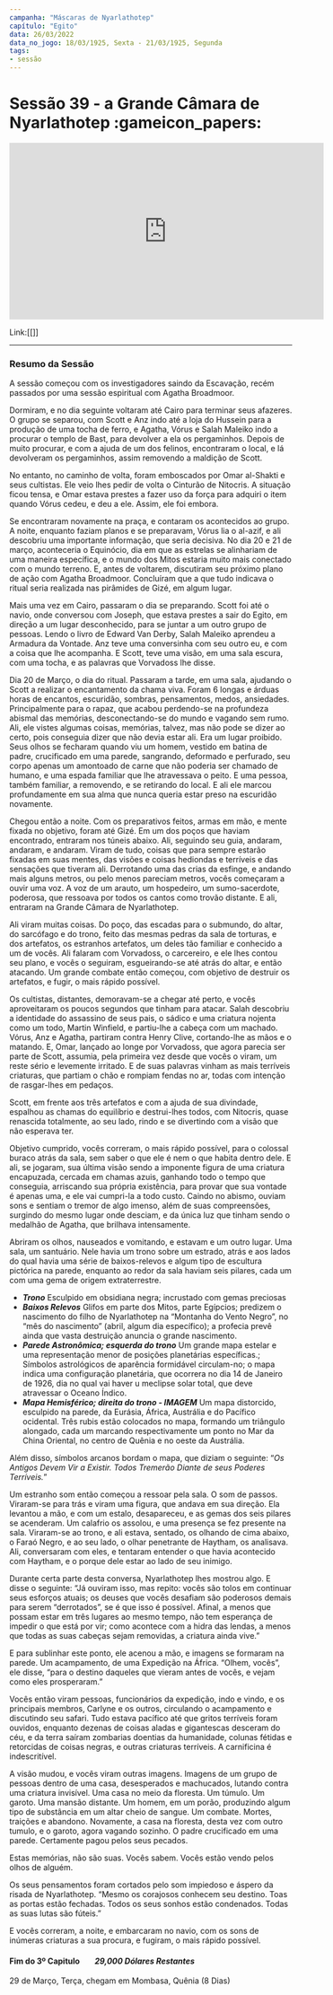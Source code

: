 ```yaml
---
campanha: "Máscaras de Nyarlathotep"
capítulo: "Egito"
data: 26/03/2022
data_no_jogo: 18/03/1925, Sexta - 21/03/1925, Segunda
tags: 
- sessão
---
```

# Sessão 39 - a Grande Câmara de Nyarlathotep  :gameicon_papers:

<div align="center"><iframe width="560" height="315" src="https://www.youtube.com/embed/LYf6GT_SseM" title="YouTube video player" frameborder="0" allow="accelerometer; autoplay; clipboard-write; encrypted-media; gyroscope; picture-in-picture" allowfullscreen></iframe></div>

Link:[[]]

---
### Resumo da Sessão
A sessão começou com os investigadores saindo da Escavação, recém passados por uma sessão espiritual com Agatha Broadmoor.

Dormiram, e no dia seguinte voltaram até Cairo para terminar seus afazeres. O grupo se separou, com Scott e Anz indo até a loja do Hussein para a produção de uma tocha de ferro, e Agatha, Vórus e Salah Maleiko indo a procurar o templo de Bast, para devolver a ela os pergaminhos. Depois de muito procurar, e com a ajuda de um dos felinos, encontraram o local, e lá devolveram os pergaminhos, assim removendo a maldição de Scott.

No entanto, no caminho de volta, foram emboscados por Omar al-Shakti e seus cultistas. Ele veio lhes pedir de volta o Cinturão de Nitocris. A situação ficou tensa, e Omar estava prestes a fazer uso da força para adquiri o item quando Vórus cedeu, e deu a ele. Assim, ele foi embora.

Se encontraram novamente na praça, e contaram os acontecidos ao grupo. A noite, enquanto faziam planos e se preparavam, Vórus lia o al-azif, e ali descobriu uma importante informação, que seria decisiva. No dia 20 e 21 de março, aconteceria o Equinócio, dia em que as estrelas se alinhariam de uma maneira específica, e o mundo dos Mitos estaria muito mais conectado com o mundo terreno. E, antes de voltarem, discutiram seu próximo plano de ação com Agatha Broadmoor. Concluíram que a que tudo indicava o ritual seria realizada nas pirâmides de Gizé, em algum lugar.

Mais uma vez em Cairo, passaram o dia se preparando. Scott foi até o navio, onde conversou com Joseph, que estava prestes a sair do Egito, em direção a um lugar desconhecido, para se juntar a um outro grupo de pessoas. Lendo o livro de Edward Van Derby, Salah Maleiko aprendeu a Armadura da Vontade. Anz teve uma conversinha com seu outro eu, e com a coisa que lhe acompanha. E Scott, teve uma visão, em uma sala escura, com uma tocha, e as palavras que Vorvadoss lhe disse.

Dia 20 de Março, o dia do ritual. Passaram a tarde, em uma sala, ajudando o Scott a realizar o encantamento da chama viva. Foram 6 longas e árduas horas de encantos, escuridão, sombras, pensamentos, medos, ansiedades. Principalmente para o rapaz, que acabou perdendo-se na profundeza abismal das memórias, desconectando-se do mundo e vagando sem rumo. Ali, ele vistes algumas coisas, memórias, talvez, mas não pode se dizer ao certo, pois conseguia dizer que não devia estar ali. Era um lugar proibido. Seus olhos se fecharam quando viu um homem, vestido em batina de padre, crucificado em uma parede, sangrando, deformado e perfurado, seu corpo apenas um amontoado de carne que não poderia ser chamado de humano, e uma espada familiar que lhe atravessava o peito. E uma pessoa, também familiar, a removendo, e se retirando do local. E ali ele marcou profundamente em sua alma que nunca queria estar preso na escuridão novamente.

Chegou então a noite. Com os preparativos feitos, armas em mão, e mente fixada no objetivo, foram até Gizé. Em um dos poços que haviam encontrado, entraram nos túneis abaixo. Ali, seguindo seu guia, andaram, andaram, e andaram. Viram de tudo, coisas que para sempre estarão fixadas em suas mentes, das visões e coisas hediondas e terríveis e das sensações que tiveram ali. Derrotando uma das crias da esfinge, e andando mais alguns metros, ou pelo menos pareciam metros, vocês começaram a ouvir uma voz. A voz de um arauto, um hospedeiro, um sumo-sacerdote, poderosa, que ressoava por todos os cantos como trovão distante. E ali, entraram na Grande Câmara de Nyarlathotep.

Ali viram muitas coisas. Do poço, das escadas para o submundo, do altar, do sarcófago e do trono, feito das mesmas pedras da sala de torturas, e dos artefatos, os estranhos artefatos, um deles tão familiar e conhecido a um de vocês. Ali falaram com Vorvadoss, o carcereiro, e ele lhes contou seu plano, e vocês o seguiram, esgueirando-se até atrás do altar, e então atacando. Um grande combate então começou, com objetivo de destruir os artefatos, e fugir, o mais rápido possível.

Os cultistas, distantes, demoravam-se a chegar até perto, e vocês aproveitaram os poucos segundos que tinham para atacar. Salah descobriu a identidade do assassino de seus pais, o sádico e uma criatura nojenta como um todo, Martin Winfield, e partiu-lhe a cabeça com um machado. Vórus, Anz e Agatha, partiram contra Henry Clive, cortando-lhe as mãos e o matando. E, Omar, lançado ao longe por Vorvadoss, que agora parecia ser parte de Scott, assumia, pela primeira vez desde que vocês o viram, um reste sério e levemente irritado. E de suas palavras vinham as mais terríveis criaturas, que partiam o chão e rompiam fendas no ar, todas com intenção de rasgar-lhes em pedaços.

Scott, em frente aos três artefatos e com a ajuda de sua divindade, espalhou as chamas do equilíbrio e destrui-lhes todos, com Nitocris, quase renascida totalmente, ao seu lado, rindo e se divertindo com a visão que não esperava ter.

Objetivo cumprido, vocês correram, o mais rápido possível, para o colossal buraco atrás da sala, sem saber o que ele é nem o que habita dentro dele. E ali, se jogaram, sua última visão sendo a imponente figura de uma criatura encapuzada, cercada em chamas azuis, ganhando todo o tempo que conseguia, arriscando sua própria existência, para provar que sua vontade é apenas uma, e ele vai cumpri-la a todo custo. Caindo no abismo, ouviam sons e sentiam o tremor de algo imenso, além de suas compreensões, surgindo do mesmo lugar onde desciam, e da única luz que tinham sendo o medalhão de Agatha, que brilhava intensamente.

Abriram os olhos, nauseados e vomitando, e estavam e um outro lugar. Uma sala, um santuário. Nele havia um trono sobre um estrado, atrás e aos lados do qual havia uma série de baixos-relevos e algum tipo de escultura pictórica na parede, enquanto ao redor da sala haviam seis pilares, cada um com uma gema de origem extraterrestre.

- **_Trono_**
Esculpido em obsidiana negra; incrustado com gemas preciosas
- **_Baixos Relevos_**
 Glifos em parte dos Mitos, parte Egípcios; predizem o nascimento do filho de Nyarlathotep na “Montanha do Vento Negro”, no “mês do nascimento” (abril, algum dia específico); a profecia prevê ainda que vasta destruição anuncia o grande nascimento.
- **_Parede Astronômica; esquerda do trono_**
 Um grande mapa estelar e uma representação menor de posições planetárias específicas.; Símbolos astrológicos de aparência formidável circulam-no; o mapa indica uma configuração planetária, que ocorrera no dia 14 de Janeiro de 1926, dia no qual vai haver u meclipse solar total, que deve atravessar o Oceano Índico.
- **_Mapa Hemisférico; direita do trono - IMAGEM_**
 Um mapa distorcido, esculpido na parede, da Eurásia, África, Austrália e do Pacífico ocidental. Três rubis estão colocados no mapa, formando um triângulo alongado, cada um marcando respectivamente um ponto no Mar da China Oriental, no centro de Quênia e no oeste da Austrália.

Além disso, símbolos arcanos bordam o mapa, que diziam o seguinte:
“_Os Antigos Devem Vir a Existir. Todos Tremerão Diante de seus Poderes Terríveis._”

Um estranho som então começou a ressoar pela sala. O som de passos. Viraram-se para trás e viram uma figura, que andava em sua direção. Ela levantou a mão, e com um estalo, desapareceu, e as gemas dos seis pilares se acenderam. Um calafrio os assolou, e uma presença se fez presente na sala. Viraram-se ao trono, e ali estava, sentado, os olhando de cima abaixo, o Faraó Negro, e ao seu lado, o olhar penetrante de Haytham, os analisava. Ali, conversaram com eles, e tentaram entender o que havia acontecido com Haytham, e o porque dele estar ao lado de seu inimigo.

Durante certa parte desta conversa, Nyarlathotep lhes mostrou algo. E disse o seguinte: “Já ouviram isso, mas repito: vocês são tolos em continuar seus esforços atuais; os deuses que vocês desafiam são poderosos demais para serem “derrotados”, se é que isso é possível. Afinal, a menos que possam estar em três lugares ao mesmo tempo, não tem esperança de impedir o que está por vir; como acontece com a hidra das lendas, a menos que todas as suas cabeças sejam removidas, a criatura ainda vive.”

E para sublinhar este ponto, ele acenou a mão, e imagens se formaram na parede. Um acampamento, de uma Expedição na África. “Olhem, vocês”, ele disse, “para o destino daqueles que vieram antes de vocês, e vejam como eles prosperaram.”

Vocês então viram pessoas, funcionários da expedição, indo e vindo, e os principais membros, Carlyne e os outros, circulando o acampamento e discutindo seu safari. Tudo estava pacífico até que gritos terríveis foram ouvidos, enquanto dezenas de coisas aladas e gigantescas desceram do céu, e da terra saíram zombarias doentias da humanidade, colunas fétidas e retorcidas de coisas negras, e outras criaturas terríveis. A carnificina é indescritível.

A visão mudou, e vocês viram outras imagens. Imagens de um grupo de pessoas dentro de uma casa, desesperados e machucados, lutando contra uma criatura invisível. Uma casa no meio da floresta. Um túmulo. Um garoto. Uma mansão distante. Um homem, em um porão, produzindo algum tipo de substância em um altar cheio de sangue. Um combate. Mortes, traições e abandono. Novamente, a casa na floresta, desta vez com outro tumulo, e o garoto, agora vagando sozinho. O padre crucificado em uma parede. Certamente pagou pelos seus pecados.

Estas memórias, não são suas. Vocês sabem. Vocês estão vendo pelos olhos de alguém.

Os seus pensamentos foram cortados pelo som impiedoso e áspero da risada de Nyarlathotep. “Mesmo os corajosos conhecem seu destino. Toas as portas estão fechadas. Todos os seus sonhos estão condenados. Todas as suas lutas são fúteis.”

E vocês correram, a noite, e embarcaram no navio, com os sons de inúmeras criaturas a sua procura, e fugiram, o mais rápido possível.

#### **Fim do 3º Capitulo**        _29,000 Dólares Restantes_          

29 de Março, Terça, chegam em Mombasa, Quênia (8 Dias)

